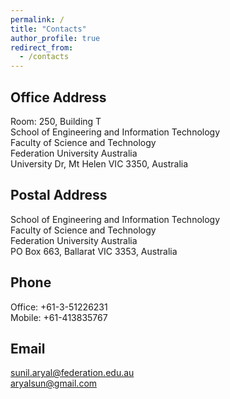 ```yaml
---
permalink: /
title: "Contacts"
author_profile: true
redirect_from: 
  - /contacts
---
```


Office Address
--------------
Room: 250, Building T<br />
School of Engineering and Information Technology<br />
Faculty of Science and Technology<br />
Federation University Australia<br />
University Dr, Mt Helen VIC 3350, Australia<br />

Postal Address
--------------
School of Engineering and Information Technology<br />
Faculty of Science and Technology<br />
Federation University Australia<br />
PO Box 663, Ballarat VIC 3353, Australia<br />

Phone
-----
Office: +61-3-51226231<br />
Mobile: +61-413835767<br />

Email
-----
sunil.aryal@federation.edu.au<br />
aryalsun@gmail.com<br />
